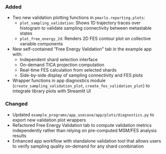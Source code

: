 ### Added
- Two new validation plotting functions in `pmarlo.reporting.plots`:
  - `plot_sampling_validation`: Shows 1D trajectory traces over histogram to validate sampling connectivity between metastable states
  - `plot_free_energy_2d`: Renders 2D FES contour plot on collective variable components
- New self-contained "Free Energy Validation" tab in the example app with:
  - Independent shard selection interface
  - On-demand TICA projection computation
  - Real-time FES calculation from selected shards
  - Side-by-side display of sampling connectivity and FES plots
- Wrapper functions in app diagnostics module (`create_sampling_validation_plot`, `create_fes_validation_plot`) to integrate library plots with Streamlit UI

### Changed
- Updated `example_programs/app_usecase/app/plots/diagnostics.py` to export new validation plot wrappers
- Refactored Free Energy Validation tab to compute validation metrics independently rather than relying on pre-computed MSM/FES analysis results
- Enhanced app workflow with standalone validation tool that allows users to verify sampling quality on-demand for any shard combination

